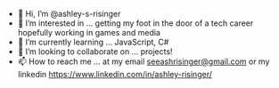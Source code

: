 - 👋 Hi, I’m @ashley-s-risinger
- 👀 I’m interested in ... getting my foot in the door of a tech career hopefully working in games and media 
- 🌱 I’m currently learning ... JavaScript, C# 
- 💞️ I’m looking to collaborate on ... projects!
- 📫 How to reach me ... at my email seeashrisinger@gmail.com or my linkedin https://www.linkedin.com/in/ashley-risinger/

<!---
ashley-s-risinger/ashley-s-risinger is a ✨ special ✨ repository because its `README.md` (this file) appears on your GitHub profile.
You can click the Preview link to take a look at your changes.
--->
